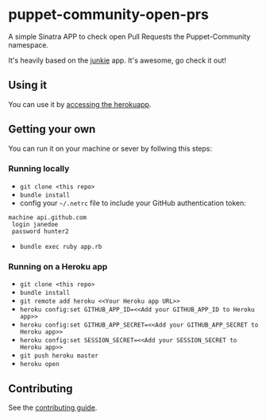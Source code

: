 # puppet-community-open-prs

A simple Sinatra APP to check open Pull Requests the Puppet-Community namespace.

It's heavily based on the [junkie](https://github.com/leomilrib/junkie) app. It's awesome, go check it out!

## Using it
You can use it by [accessing the herokuapp](http://junkie.herokuapp.com/).

## Getting your own
You can run it on your machine or sever by follwing this steps:

### Running locally
 - `git clone <this repo>`
 - `bundle install`
 - config your `~/.netrc` file to include your GitHub authentication token:
 ```
 machine api.github.com
  login janedoe
  password hunter2
 ```
 -  `bundle exec ruby app.rb`

### Running on a Heroku app
 - `git clone <this repo>`
 - `bundle install`
 - `git remote add heroku <<Your Heroku app URL>>`
 - `heroku config:set GITHUB_APP_ID=<<Add your GITHUB_APP_ID to Heroku app>>`
 - `heroku config:set GITHUB_APP_SECRET=<<Add your GITHUB_APP_SECRET to Heroku app>>`
 - `heroku config:set SESSION_SECRET=<<Add your SESSION_SECRET to Heroku app>>`
 - `git push heroku master`
 - `heroku open`

## Contributing
See the [contributing guide](CONTRIBUTING.md).